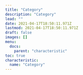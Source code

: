 ```yaml
---
title: "Category"
description: "Category"
lead: ""
date: 2021-04-17T18:50:11.971Z
lastmod: 2021-04-17T18:50:11.971Z
draft: false
images: []
menu:
  docs:
    parent: "characteristic"
toc: true
characteristic:
  name: "Category"
---
```

